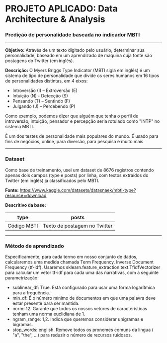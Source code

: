 # PROJETO APLICADO: Data Architecture &amp; Analysis

### Predição de personalidade baseada no indicador MBTI

------------

**Objetivo:** Através de um texto digitado pelo usuário, determinar sua personalidade, baseado em um aprendizado de máquina cuja fonte são postagens do Twitter (em inglês).

**Descrição:**
O Myers Briggs Type Indicator (MBTI sigla em inglês) é um sistema de tipo de personalidade que divide os seres humanos em 16 tipos de personalidades distintas, em 4 eixos:

- Introversão (I) – Extroversão (E)
- Intuição (N) - Detecção (S)
- Pensando (T) – Sentindo (F)
- Julgando (J) – Percebendo (P)

Como exemplo, podemos dizer que alguém que tenha o perfil de introversão, intuição, pensador e percepção seria rotulado como "INTP" no sistema MBTI.

É um dos testes de personalidade mais populares do mundo. É usado para fins de negócios, online, para diversão, para pesquisa e muito mais.

------------

### Dataset
Como base de treinamento, usei um dataset de 8676 registros contendo apenas dois campos (type e posts) por linha, com textos extraídos do Twitter (em inglês) já classificados pelo MBTI.

**Fonte:** https://www.kaggle.com/datasets/datasnaek/mbti-type?resource=download

**Descritivo da base:** 

| type        | posts                        |
|-------------|------------------------------|
| Código MBTI | Texto de postagem no Twitter |

------------

### Método de aprendizado
Especificamente, para cada termo em nosso conjunto de dados, calcularemos uma medida chamada Term Frequency, Inverse Document Frequency (tf-idf). Usaremos sklearn.feature_extraction.text.TfidfVectorizer para calcular um vetor tf-idf para cada uma das narrativas, com a seguinte parametrização:

- sublinear_df: True. Está configurado para usar uma forma logarítmica para a frequência.
- min_df: É o número mínimo de documentos em que uma palavra deve estar presente para ser mantida.
- norm: 12. Garante que todos os nossos vetores de características tenham uma norma euclidiana de 1.
- ngram_range: 1,2. Indica que queremos considerar unigramas e bigramas.
- stop_words: english. Remove todos os pronomes comuns da lingua ( "a", "the", ...) para reduzir o número de recursos ruidosos.
